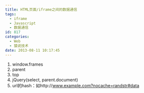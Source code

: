 ```yaml
---
title: HTML页面/iframe之间的数据通信
tags:
  - iframe
  - Javascript
  - 数据通信
id: 817
categories:
  - Web
  - 猿说技术
date: 2013-08-11 10:17:45
---
```


1.  window.frames
2.  parent
3.  top
4.  jQuery(select, parent.document)
5.  url的hash：如http://www.example.com?nocache=randstr#data